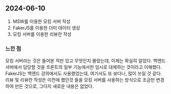 ## 2024-06-10
1. MSW를 이용한 모킹 서버 작성
2. FakerJS를 이용한 더미 데이터 생성
3. 모킹 서버를 이용한 리뷰란 작성

### 느낀 점
모킹 서버라는 것은 들어본 적만 있고 무엇인지 몰랐는데, 이제는 확실히 알았다. 백엔드 서버에서 담당할 것을 프론트의 일부 기능에서만 임시로 대체하는 것이라고 이해했다.  
FakerJS는 백엔드 강의에서도 사용했었는데, 여기서도 또 보다니, 많이 쓰일 것 같다.  
리뷰 및 리뷰란 작성은 이전에 했던것 들을 모킹 서버를 사용하는 방식으로 조금만 변경하여 만든 것으로, 그다지 새로운 내용은 없었다.  
